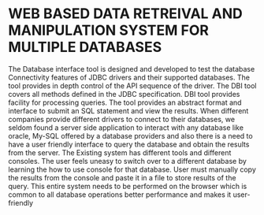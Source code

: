 # WEB BASED DATA RETREIVAL AND MANIPULATION SYSTEM FOR MULTIPLE DATABASES
The Database interface tool is designed and developed to test the database Connectivity features 
of JDBC drivers and their supported databases. The tool provides in depth control of the API 
sequence of the driver. The DBI tool covers all methods defined in the JDBC specification. DBI 
tool provides facility for processing queries. The tool provides an abstract format and interface to 
submit an SQL statement and view the results. When different companies provide different 
drivers to connect to their databases, we seldom found a server side application to interact with 
any database like oracle, My-SQL offered by a database providers and also there is a need to 
have a user friendly interface to query the database and obtain the results from the server.
The Existing system has different tools and different consoles. The user feels uneasy to 
switch over to a different database by learning the how to use console for that database. User 
must manually copy the results from the console and paste it in a file to store results of the query. 
This entire system needs to be performed on the browser which is common to all database 
operations better performance and makes it user-friendly
